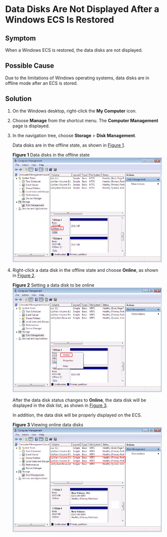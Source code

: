 # Data Disks Are Not Displayed After a Windows ECS Is Restored<a name="EN-US_TOPIC_0095219826"></a>

## Symptom<a name="section10669182115443"></a>

When a Windows ECS is restored, the data disks are not displayed.

## Possible Cause<a name="section343910155458"></a>

Due to the limitations of Windows operating systems, data disks are in offline mode after an ECS is stored.

## Solution<a name="section101963416452"></a>

1.  On the Windows desktop, right-click the  **My Computer**  icon.
2.  Choose  **Manage**  from the shortcut menu. The  **Computer Management**  page is displayed.
3.  In the navigation tree, choose  **Storage**  \>  **Disk Management**.

    Data disks are in the offline state, as shown in  [Figure 1](#fig413741135513).

    **Figure  1**  Data disks in the offline state<a name="fig413741135513"></a>  
    ![](figures/data-disks-in-the-offline-state.png "data-disks-in-the-offline-state")

4.  Right-click a data disk in the offline state and choose  **Online**, as shown in  [Figure 2](#fig179301858016).

    **Figure  2**  Setting a data disk to be online<a name="fig179301858016"></a>  
    ![](figures/setting-a-data-disk-to-be-online.png "setting-a-data-disk-to-be-online")

    After the data disk status changes to  **Online**, the data disk will be displayed in the disk list, as shown in  [Figure 3](#fig9869427131715).

    In addition, the data disk will be properly displayed on the ECS.

    **Figure  3**  Viewing online data disks<a name="fig9869427131715"></a>  
    ![](figures/viewing-online-data-disks.png "viewing-online-data-disks")


